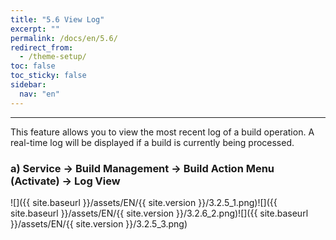 ```yaml
---
title: "5.6 View Log"
excerpt: ""
permalink: /docs/en/5.6/
redirect_from:
  - /theme-setup/
toc: false
toc_sticky: false
sidebar:
  nav: "en"
---
```



---

This feature allows you to view the most recent log of a build operation. A real-time log will be displayed if a build is currently being processed.

### a\) Service → Build Management → Build Action Menu \(Activate\) → Log View
![]({{ site.baseurl }}/assets/EN/{{ site.version }}/3.2.5_1.png)![]({{ site.baseurl }}/assets/EN/{{ site.version }}/3.2.6_2.png)![]({{ site.baseurl }}/assets/EN/{{ site.version }}/3.2.5_3.png)
